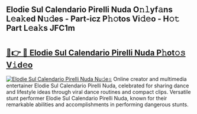 ## Elodie Sul Calendario Pirelli Nuda O𝚗𝚕yf𝚊ns L𝚎a𝚔ed N𝚞𝚍es - Part-icz P𝚑𝚘tos Vi𝚍𝚎o - H𝚘𝚝 Part L𝚎a𝚔s JFC1m

# <h2><a href="http://kf8h45h.oniu.top/?m=Elodie+Sul+Calendario+Pirelli+Nuda">🔗👉 🔴 Elodie Sul Calendario Pirelli Nuda P𝚑ot𝚘𝚜 V𝚒d𝚎o</a></h2>

[![Elodie Sul Calendario Pirelli Nuda Nu𝚍e𝚜](https://i.imgur.com/0qMVB7G.gif)](http://kf8h45h.oniu.top/?m=Elodie+Sul+Calendario+Pirelli+Nuda)
Online creator and multimedia entertainer Elodie Sul Calendario Pirelli Nuda, celebrated for sharing dance and lifestyle ideas through viral dance routines and compact clips. Versatile stunt performer Elodie Sul Calendario Pirelli Nuda, known for their remarkable abilities and accomplishments in performing dangerous stunts.  
